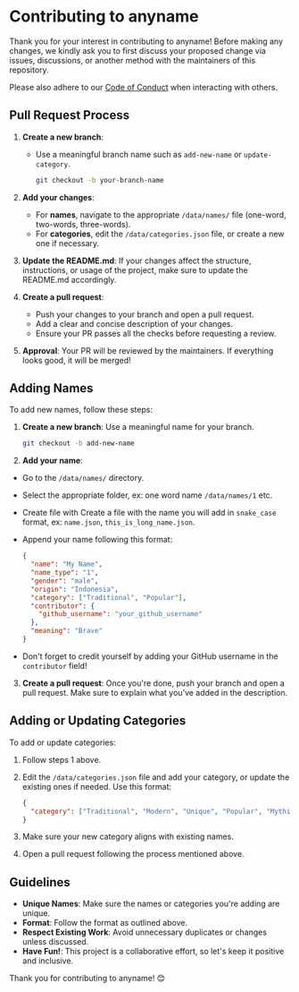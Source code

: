 # Contributing to anyname

Thank you for your interest in contributing to anyname! Before making any changes, we kindly ask you to first discuss your proposed change via issues, discussions, or another method with the maintainers of this repository.

Please also adhere to our [Code of Conduct](./code_of_conduct.md) when interacting with others.

## Pull Request Process

1. **Create a new branch**:

   - Use a meaningful branch name such as `add-new-name` or `update-category`.

     ```bash
     git checkout -b your-branch-name
     ```

2. **Add your changes**:
   - For **names**, navigate to the appropriate `/data/names/` file (one-word, two-words, three-words).
   - For **categories**, edit the `/data/categories.json` file, or create a new one if necessary.
3. **Update the README.md**: If your changes affect the structure, instructions, or usage of the project, make sure to update the README.md accordingly.
4. **Create a pull request**:
   - Push your changes to your branch and open a pull request.
   - Add a clear and concise description of your changes.
   - Ensure your PR passes all the checks before requesting a review.
5. **Approval**: Your PR will be reviewed by the maintainers. If everything looks good, it will be merged!

## Adding Names

To add new names, follow these steps:

1. **Create a new branch**: Use a meaningful name for your branch.

   ```bash
   git checkout -b add-new-name
   ```

2. **Add your name**:

- Go to the `/data/names/` directory.
- Select the appropriate folder, ex: one word name `/data/names/1` etc.
- Create file with Create a file with the name you will add in `snake_case` format, ex: `name.json`, `this_is_long_name.json`.
- Append your name following this format:

  ```json
  {
    "name": "My Name",
    "name_type": "1",
    "gender": "male",
    "origin": "Indonesia",
    "category": ["Traditional", "Popular"],
    "contributor": {
      "github_username": "your_github_username"
    },
    "meaning": "Brave"
  }
  ```

- Don't forget to credit yourself by adding your GitHub username in the `contributor` field!

3. **Create a pull request**: Once you're done, push your branch and open a pull request. Make sure to explain what you’ve added in the description.

## Adding or Updating Categories

To add or update categories:

1. Follow steps 1 above.
2. Edit the `/data/categories.json` file and add your category, or update the existing ones if needed. Use this format:

   ```json
   {
     "category": ["Traditional", "Modern", "Unique", "Popular", "Mythical"]
   }
   ```

3. Make sure your new category aligns with existing names.
4. Open a pull request following the process mentioned above.

## Guidelines

- **Unique Names**: Make sure the names or categories you're adding are unique.
- **Format**: Follow the format as outlined above.
- **Respect Existing Work**: Avoid unnecessary duplicates or changes unless discussed.
- **Have Fun!**: This project is a collaborative effort, so let's keep it positive and inclusive.

Thank you for contributing to anyname! 😊
